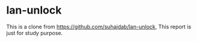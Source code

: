 # lan-unlock

This is a clone from https://github.com/suhajdab/lan-unlock, This report is just for study purpose.
